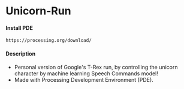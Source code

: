 # Unicorn-Run

#### Install PDE
```
https://processing.org/download/
```

#### Description

- Personal version of Google's T-Rex run, by controlling the unicorn character by machine learning Speech Commands model!
- Made with Processing Development Environment (PDE).
